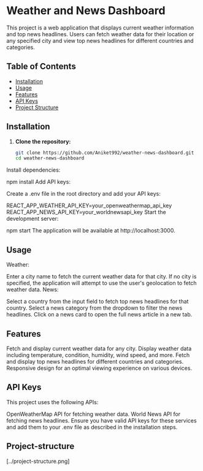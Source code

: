 # Weather and News Dashboard

This project is a web application that displays current weather information and top news headlines. Users can fetch weather data for their location or any specified city and view top news headlines for different countries and categories.

## Table of Contents

- [Installation](#installation)
- [Usage](#usage)
- [Features](#features)
- [API Keys](#api-keys)
- [Project Structure](#project-structure)


## Installation

1. **Clone the repository:**
    ```bash
   git clone https://github.com/Aniket992/weather-news-dashboard.git
   cd weather-news-dashboard

 Install dependencies:


npm install
Add API keys:

Create a .env file in the root directory and add your API keys:


REACT_APP_WEATHER_API_KEY=your_openweathermap_api_key
REACT_APP_NEWS_API_KEY=your_worldnewsapi_key
Start the development server:


npm start
The application will be available at http://localhost:3000.

## Usage

Weather:

Enter a city name to fetch the current weather data for that city.
If no city is specified, the application will attempt to use the user's geolocation to fetch weather data.
News:

Select a country from the input field to fetch top news headlines for that country.
Select a news category from the dropdown to filter the news headlines.
Click on a news card to open the full news article in a new tab.

## Features


Fetch and display current weather data for any city.
Display weather data including temperature, condition, humidity, wind speed, and more.
Fetch and display top news headlines for different countries and categories.
Responsive design for an optimal viewing experience on various devices.
## API Keys
This project uses the following APIs:

OpenWeatherMap API for fetching weather data.
World News API for fetching news headlines.
Ensure you have valid API keys for these services and add them to your .env file as described in the installation steps.

## Project-structure


[../project-structure.png]